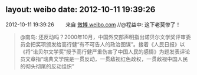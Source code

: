 layout: weibo
date: 2012-10-11 19:39:26
---
<meta name="referrer" content="no-referrer" />

2012-10-11 19:39:26  &nbsp;&nbsp;&nbsp;&nbsp;&nbsp;&nbsp; 来自 <a href="http://weibo.com/" rel="nofollow">微博 weibo.com</a>
//@程益中: 这下老莫惨了！
>  @南岛: 还反动吗？2000年10月，中国外交部声明指出诺贝尔文学奖评审委员会把奖项颁发给高行健“有不可告人的政治图谋”。接着《人民日报》以《将“诺贝尔文学奖”授予高行健严重伤害了中国人民的感情》为题发表评论员文章指“瑞典文学院是一贯反动，一贯敌视红色政权，一贯敌视中国人民的彻头彻尾的反动组织” ​​​

